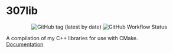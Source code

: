 # 307lib
<p align="center">
<img alt="GitHub tag (latest by date)" src="https://img.shields.io/github/v/tag/radj307/307lib?color=ffffff&label=Latest%20Tag&style=for-the-badge">  <img alt="GitHub Workflow Status" src="https://img.shields.io/github/workflow/status/radj307/307lib/Update%20Documentation?color=ffffff&label=Autogenerated%20Documentation&style=for-the-badge">
</p>

A compilation of my C++ libraries for use with CMake.  
[Documentation](https://radj307.github.io/307lib/html/index.html)
